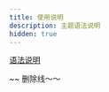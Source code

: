 ```yaml
---
title: 使用说明
description: 主题语法说明
hidden: true
---
```

[语法说明](https://shoka.lostyu.me/computer-science/note/theme-shoka-doc/special/)

~~ 删除线～～